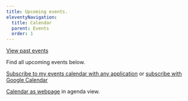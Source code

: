 ```yaml
---
title: Upcoming events.
eleventyNavigation:
  title: Calendar
  parent: Events
  order: 1
---
```


[View past events](https://robertkingett.com/category/events/)

Find all upcoming events below.

[Subscribe to my events calendar with any application](https://rk.groups.io/g/portfolio/ics/1917194/1723411309/feed.ics) or [subscribe with Google Calendar](https://calendar.google.com/calendar/render?cid=q2419kss4euv1d55b9h2uluufpo6s74k%40import.calendar.google.com)

[Calendar as webpage](https://calendar.google.com/calendar/htmlembed?src=q2419kss4euv1d55b9h2uluufpo6s74k@import.calendar.google.com&ctz=America/Chicago&mode=AGENDA) in agenda view.

